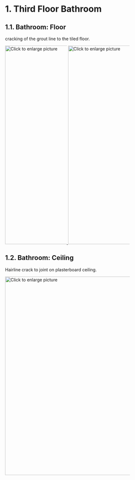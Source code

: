 # 1. Third Floor Bathroom

## 1.1. Bathroom: Floor
cracking of the grout line to the tiled floor.

<a href="https://drive.google.com/uc?export=view&id=1B1fXYvIRltODsbtdSYMhcc-EuklMrsNP">
    <img src="https://drive.google.com/uc?export=view&id=1B1fXYvIRltODsbtdSYMhcc-EuklMrsNP" style="width: 650px; max-width: 40%; height: auto" title="Click to enlarge picture"/>
</a>
<a href="https://drive.google.com/uc?export=view&id=1Axg-eZPblYZUC7st-j7jok5QLFh0QoxS">
    <img src="https://drive.google.com/uc?export=view&id=1Axg-eZPblYZUC7st-j7jok5QLFh0QoxS" style="width: 650px; max-width: 40%; height: auto" title="Click to enlarge picture"/>
</a>


## 1.2. Bathroom: Ceiling
Hairline crack to joint on plasterboard ceiling.

<a href="https://drive.google.com/uc?export=view&id=1AxFbbLkLz1soCbZvp3D47QaT2h7z1FIg">
    <img src="https://drive.google.com/uc?export=view&id=1AxFbbLkLz1soCbZvp3D47QaT2h7z1FIg" style="width: 650px; max-width: 81%; height: auto" title="Click to enlarge picture"/>
</a>